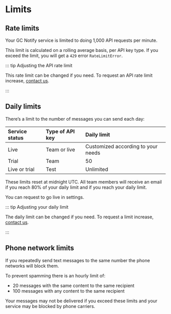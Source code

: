 # Limits

## Rate limits

Your GC Notify service is limited to doing 1,000 API requests per minute.

This limit is calculated on a rolling average basis, per API key type. If you exceed the limit, you will get a `429` error `RateLimitError`.

::: tip Adjusting the API rate limit

This rate limit can be changed if you need. To request an API rate limit increase, [contact us](https://notification.canada.ca/contact).

:::

## Daily limits

There’s a limit to the number of messages you can send each day:

|Service status|Type of API key|Daily limit|
|:---|:---|:---|
|Live|Team or live|Customized according to your needs|
|Trial|Team|50|
|Live or trial|Test|Unlimited|

These limits reset at midnight UTC. All team members will receive an email if you reach 80% of your daily limit and if you reach your daily limit.

You can request to go live in settings.

::: tip Adjusting your daily limit

The daily limit can be changed if you need. To request a limit increase, [contact us](https://notification.canada.ca/contact).

:::

## Phone network limits

If you repeatedly send text messages to the same number the phone networks will block them.

To prevent spamming there is an hourly limit of:

- 20 messages with the same content to the same recipient
- 100 messages with any content to the same recipient

Your messages may not be delivered if you exceed these limits and your service may be blocked by phone carriers. 
